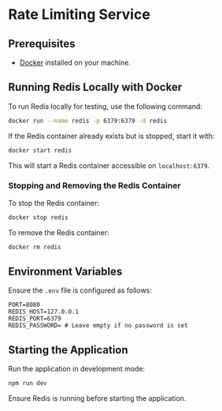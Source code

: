 # Rate Limiting Service

## Prerequisites
- [Docker](https://www.docker.com/) installed on your machine.

## Running Redis Locally with Docker
To run Redis locally for testing, use the following command:
```bash
docker run --name redis -p 6379:6379 -d redis
```

If the Redis container already exists but is stopped, start it with:
```bash
docker start redis
```

This will start a Redis container accessible on `localhost:6379`.

### Stopping and Removing the Redis Container
To stop the Redis container:
```bash
docker stop redis
```

To remove the Redis container:
```bash
docker rm redis
```

## Environment Variables
Ensure the `.env` file is configured as follows:
```properties
PORT=8080
REDIS_HOST=127.0.0.1
REDIS_PORT=6379
REDIS_PASSWORD= # Leave empty if no password is set
```

## Starting the Application
Run the application in development mode:
```bash
npm run dev
```

Ensure Redis is running before starting the application.